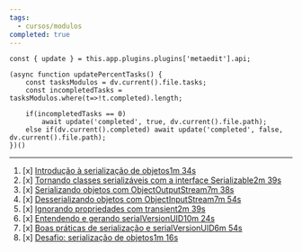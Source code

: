 ```yaml
---
tags:
  - cursos/modulos
completed: true
---
```


```dataviewjs
const { update } = this.app.plugins.plugins['metaedit'].api;

(async function updatePercentTasks() {
	const tasksModulos = dv.current().file.tasks;
	const incompletedTasks = tasksModulos.where(t=>!t.completed).length;
	
	if(incompletedTasks == 0)
		await update('completed', true, dv.current().file.path);
	else if(dv.current().completed) await update('completed', false, dv.current().file.path);
})()
```
---
1. [x] [Introdução à serialização de objetos1m 34s](https://app.algaworks.com/aulas/4889/introducao-a-serializacao-de-objetos)
2. [x] [Tornando classes serializáveis com a interface Serializable2m 39s](https://app.algaworks.com/aulas/4890/tornando-classes-serializaveis-com-a-interface-serializable)
3. [x] [Serializando objetos com ObjectOutputStream7m 38s](https://app.algaworks.com/aulas/4891/serializando-objetos-com-objectoutputstream)
4. [x] [Desserializando objetos com ObjectInputStream7m 54s](https://app.algaworks.com/aulas/4892/desserializando-objetos-com-objectinputstream)
5. [x] [Ignorando propriedades com transient2m 39s](https://app.algaworks.com/aulas/4893/ignorando-propriedades-com-transient)
6. [x] [Entendendo e gerando serialVersionUID10m 24s](https://app.algaworks.com/aulas/4894/entendendo-e-gerando-serialversionuid)
7. [x] [Boas práticas de serialização e serialVersionUID6m 54s](https://app.algaworks.com/aulas/4895/boas-praticas-de-serializacao-e-serialversionuid)
8. [x] [Desafio: serialização de objetos1m 16s](https://app.algaworks.com/aulas/4896/desafio-serializacao-de-objetos)